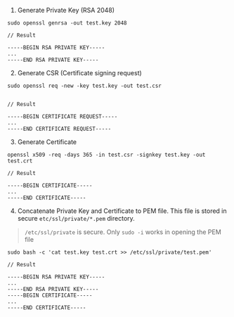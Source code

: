 

1. Generate Private Key (RSA 2048)


```
sudo openssl genrsa -out test.key 2048

// Result

-----BEGIN RSA PRIVATE KEY-----
...
-----END RSA PRIVATE KEY-----

```

2. Generate CSR (Certificate signing request)

```
sudo openssl req -new -key test.key -out test.csr


// Result

-----BEGIN CERTIFICATE REQUEST-----
...
-----END CERTIFICATE REQUEST-----
```


3. Generate Certificate

```
openssl x509 -req -days 365 -in test.csr -signkey test.key -out test.crt

// Result

-----BEGIN CERTIFICATE-----
...
-----END CERTIFICATE-----
```


4. Concatenate Private Key and Certificate to PEM file. This file is stored in secure `etc/ssl/private/*.pem` directory.



> `/etc/ssl/private` is secure. Only `sudo -i` works in opening the PEM file

```
sudo bash -c 'cat test.key test.crt >> /etc/ssl/private/test.pem' 

// Result

-----BEGIN RSA PRIVATE KEY-----
...
-----END RSA PRIVATE KEY-----
-----BEGIN CERTIFICATE-----
...
-----END CERTIFICATE-----
```
